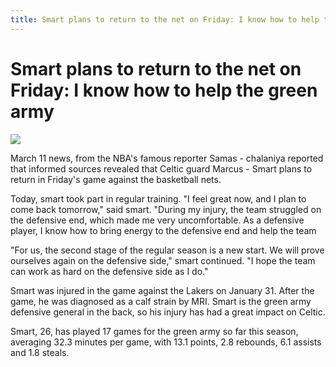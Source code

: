 ```yaml
---
title: Smart plans to return to the net on Friday: I know how to help the green army
---
```



# Smart plans to return to the net on Friday: I know how to help the green army
![](https://p0.itc.cn/images01/20210311/54d5bbb62c3e4637a3fc5f55cfc6e380.jpeg)


March 11 news, from the NBA's famous reporter Samas - chalaniya reported that informed sources revealed that Celtic guard Marcus - Smart plans to return in Friday's game against the basketball nets.

Today, smart took part in regular training. "I feel great now, and I plan to come back tomorrow," said smart. "During my injury, the team struggled on the defensive end, which made me very uncomfortable. As a defensive player, I know how to bring energy to the defensive end and help the team

"For us, the second stage of the regular season is a new start. We will prove ourselves again on the defensive side," smart continued. "I hope the team can work as hard on the defensive side as I do."

Smart was injured in the game against the Lakers on January 31. After the game, he was diagnosed as a calf strain by MRI. Smart is the green army defensive general in the back, so his injury has had a great impact on Celtic.

Smart, 26, has played 17 games for the green army so far this season, averaging 32.3 minutes per game, with 13.1 points, 2.8 rebounds, 6.1 assists and 1.8 steals.

